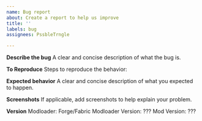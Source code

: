 ```yaml
---
name: Bug report
about: Create a report to help us improve
title: ''
labels: bug
assignees: PssbleTrngle

---
```


**Describe the bug**
A clear and concise description of what the bug is.

**To Reproduce**
Steps to reproduce the behavior:

**Expected behavior**
A clear and concise description of what you expected to happen.

**Screenshots**
If applicable, add screenshots to help explain your problem.

**Version**
Modloader: Forge/Fabric
Modloader Version: ???
Mod Version: ???

